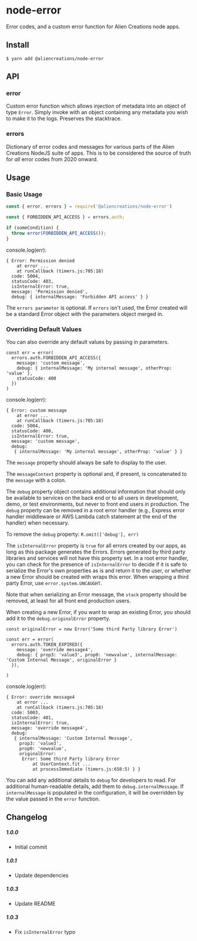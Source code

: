 # node-error

Error codes, and a custom error function for Alien Creations node apps.

## Install

```
$ yarn add @aliencreations/node-error
```

## API

### error

Custom error function which allows injection of metadata into an object of type `Error`. Simply invoke with
an object containing any metadata you wish to make it to the logs. Preserves the stacktrace.

### errors

Dictionary of error codes and messages for various parts of the Alien Creations NodeJS suite of apps. This
is to be considered the source of truth for _all_ error codes from 2020 onward.

## Usage

### Basic Usage

```js
const { error, errors } = require('@aliencreations/node-error')

const { FORBIDDEN_API_ACCESS } = errors.auth;

if (someCondition) {
  throw error(FORBIDDEN_API_ACCESS());
}
```

console.log(err):

```
{ Error: Permission denied
    at error ...
    at runCallback (timers.js:705:18)
  code: 5004,
  statusCode: 403,
  isInternalError: true,
  message: 'Permission denied',
  debug: { internalMessage: 'Forbidden API access' } }

```

The `errors parameter` is optional. If `errors` isn't used, the Error created will be a standard Error object with the parameters object merged in.

### Overriding Default Values

You can also override any default values by passing in parameters.

```
const err = error(
  errors.auth.FORBIDDEN_API_ACCESS({
    message: 'custom message',
    debug: { internalMessage: 'My internal message', otherProp: 'value' },
    statusCode: 400
  })
)
```

console.log(err):

```
{ Error: custom message
    at error ...
    at runCallback (timers.js:705:18)
  code: 5004,
  statusCode: 400,
  isInternalError: true,
  message: 'custom message',
  debug:
   { internalMessage: 'My internal message', otherProp: 'value' } }
```

The `message` property should always be safe to display to the user.

The `messageContext` property is optional and, if present, is concatenated to the `message` with a colon.

The `debug` property object contains additional information that should only be available to services on the back end or to all users in development, 
demo, or test environments, but never to front end users in production. The `debug` property can be removed in a root error handler (e.g., Express 
error handler middleware or AWS Lambda catch statement at the end of the handler) when necessary.

To remove the `debug` property: `R.omit(['debug'], err)`

The `isInternalError` property is `true` for all errors created by our apps, as long as this package generates the Errors. 
Errors generated by third party libraries and services will not have this property set. In a root error handler, you can check for the 
presence of `isInternalError` to decide if it is safe to serialize the Error's own properties as is and return it to the user, or whether a new 
Error should be created with wraps this error. When wrapping a third party Error, use `error.system.UNCAUGHT`.

Note that when serializing an Error message, the `stack` property should be removed, at least for all front end production users.

When creating a new Error, if you want to wrap an existing Error, you should add it to the `debug.originalError` property.

```
const originalError = new Error('Some third Party library Error')

const err = error(
  errors.auth.TOKEN_EXPIRED({
    message: 'override message4',
    debug: { prop3: 'value3', prop0: 'newvalue', internalMessage: 'Custom Internal Message', originalError }
  }),

)
```

console.log(err):

```
{ Error: override message4
    at error ...
    at runCallback (timers.js:705:18)
  code: 5003,
  statusCode: 401,
  isInternalError: true,
  message: 'override message4',
  debug:
   { internalMessage: 'Custom Internal Message',
     prop3: 'value3',
     prop0: 'newvalue',
     originalError:
      Error: Some third Party library Error
          at UserContext.fit ...
          at processImmediate (timers.js:658:5) } }

```

You can add any additional details to `debug` for developers to read. For additional human-readable details, add them to `debug.internalMessage`. 
If `internalMessage` is populated in the configuration, it will be overridden by the value passed in the `error` function.

## Changelog

##### 1.0.0

  - Initial commit

##### 1.0.1

  - Update dependencies

##### 1.0.3

  - Update README

##### 1.0.3

- Fix `isInternalError` typo

